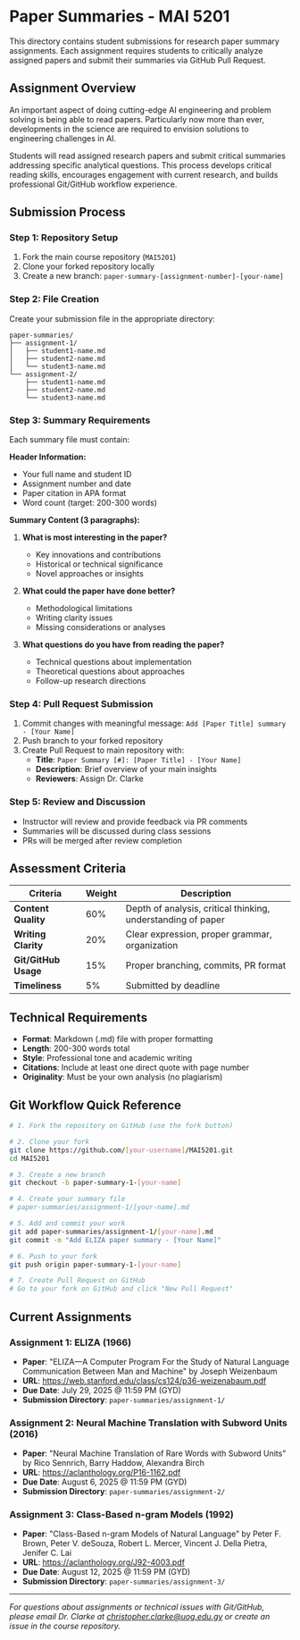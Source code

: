 # Paper Summaries - MAI 5201

This directory contains student submissions for research paper summary assignments. Each assignment requires students to critically analyze assigned papers and submit their summaries via GitHub Pull Request.

## Assignment Overview

An important aspect of doing cutting-edge AI engineering and problem solving is being able to read papers. Particularly now more than ever, developments in the science are required to envision solutions to engineering challenges in AI.

Students will read assigned research papers and submit critical summaries addressing specific analytical questions. This process develops critical reading skills, encourages engagement with current research, and builds professional Git/GitHub workflow experience.

## Submission Process

### Step 1: Repository Setup
1. Fork the main course repository (`MAI5201`)
2. Clone your forked repository locally
3. Create a new branch: `paper-summary-[assignment-number]-[your-name]`

### Step 2: File Creation
Create your submission file in the appropriate directory:
```
paper-summaries/
├── assignment-1/
│   ├── student1-name.md
│   ├── student2-name.md
│   └── student3-name.md
└── assignment-2/
    ├── student1-name.md
    ├── student2-name.md
    └── student3-name.md
```

### Step 3: Summary Requirements
Each summary file must contain:

**Header Information:**
- Your full name and student ID
- Assignment number and date
- Paper citation in APA format
- Word count (target: 200-300 words)

**Summary Content (3 paragraphs):**
1. **What is most interesting in the paper?**
   - Key innovations and contributions
   - Historical or technical significance
   - Novel approaches or insights

2. **What could the paper have done better?**
   - Methodological limitations
   - Writing clarity issues
   - Missing considerations or analyses

3. **What questions do you have from reading the paper?**
   - Technical questions about implementation
   - Theoretical questions about approaches
   - Follow-up research directions

### Step 4: Pull Request Submission
1. Commit changes with meaningful message: `Add [Paper Title] summary - [Your Name]`
2. Push branch to your forked repository
3. Create Pull Request to main repository with:
   - **Title**: `Paper Summary [#]: [Paper Title] - [Your Name]`
   - **Description**: Brief overview of your main insights
   - **Reviewers**: Assign Dr. Clarke

### Step 5: Review and Discussion
- Instructor will review and provide feedback via PR comments
- Summaries will be discussed during class sessions
- PRs will be merged after review completion

## Assessment Criteria

| Criteria | Weight | Description |
|----------|--------|-------------|
| **Content Quality** | 60% | Depth of analysis, critical thinking, understanding of paper |
| **Writing Clarity** | 20% | Clear expression, proper grammar, organization |
| **Git/GitHub Usage** | 15% | Proper branching, commits, PR format |
| **Timeliness** | 5% | Submitted by deadline |

## Technical Requirements

- **Format**: Markdown (.md) file with proper formatting
- **Length**: 200-300 words total
- **Style**: Professional tone and academic writing
- **Citations**: Include at least one direct quote with page number
- **Originality**: Must be your own analysis (no plagiarism)

## Git Workflow Quick Reference

```bash
# 1. Fork the repository on GitHub (use the fork button)

# 2. Clone your fork
git clone https://github.com/[your-username]/MAI5201.git
cd MAI5201

# 3. Create a new branch
git checkout -b paper-summary-1-[your-name]

# 4. Create your summary file
# paper-summaries/assignment-1/[your-name].md

# 5. Add and commit your work
git add paper-summaries/assignment-1/[your-name].md
git commit -m "Add ELIZA paper summary - [Your Name]"

# 6. Push to your fork
git push origin paper-summary-1-[your-name]

# 7. Create Pull Request on GitHub
# Go to your fork on GitHub and click "New Pull Request"
```

## Current Assignments

### Assignment 1: ELIZA (1966)
- **Paper**: "ELIZA—A Computer Program For the Study of Natural Language Communication Between Man and Machine" by Joseph Weizenbaum
- **URL**: https://web.stanford.edu/class/cs124/p36-weizenabaum.pdf
- **Due Date**: July 29, 2025 @ 11:59 PM (GYD)
- **Submission Directory**: `paper-summaries/assignment-1/`

### Assignment 2: Neural Machine Translation with Subword Units (2016)
- **Paper**: "Neural Machine Translation of Rare Words with Subword Units" by Rico Sennrich, Barry Haddow, Alexandra Birch
- **URL**: https://aclanthology.org/P16-1162.pdf
- **Due Date**: August 6, 2025 @ 11:59 PM (GYD)
- **Submission Directory**: `paper-summaries/assignment-2/`

### Assignment 3: Class-Based n-gram Models (1992)
- **Paper**: "Class-Based n-gram Models of Natural Language" by Peter F. Brown, Peter V. deSouza, Robert L. Mercer, Vincent J. Della Pietra, Jenifer C. Lai
- **URL**: https://aclanthology.org/J92-4003.pdf
- **Due Date**: August 12, 2025 @ 11:59 PM (GYD)
- **Submission Directory**: `paper-summaries/assignment-3/`

---

*For questions about assignments or technical issues with Git/GitHub, please email Dr. Clarke at christopher.clarke@uog.edu.gy or create an issue in the course repository.*
